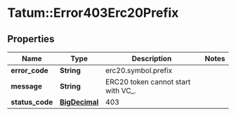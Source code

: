 # Tatum::Error403Erc20Prefix

## Properties
Name | Type | Description | Notes
------------ | ------------- | ------------- | -------------
**error_code** | **String** | erc20.symbol.prefix | 
**message** | **String** | ERC20 token cannot start with VC_. | 
**status_code** | [**BigDecimal**](BigDecimal.md) | 403 | 


